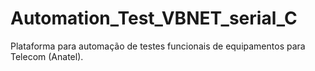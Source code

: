 # Automation_Test_VBNET_serial_C
Plataforma para automação de testes funcionais de equipamentos para Telecom (Anatel).
